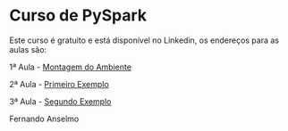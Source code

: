 # Curso de PySpark

Este curso é gratuito e está disponível no Linkedin, os endereços para as aulas são:

1ª Aula - <a href="https://www.linkedin.com/pulse/pyspark-preparando-o-ambiente-fernando-anselmo/?trackingId=Bi4alOV%2BSbC8FWS0snEXYQ%3D%3D">Montagem do Ambiente</a>

2ª Aula - <a href="https://www.linkedin.com/pulse/pyspark-primeiro-exemplo-fernando-anselmo/?trackingId=49k6TPSETAm%2FD1AD80GTmg%3D%3D">Primeiro Exemplo</a>

3ª Aula - <a href="https://www.linkedin.com/pulse/pyspark-contar-palavras-fernando-anselmo/?published=t">Segundo Exemplo</a>

Fernando Anselmo
